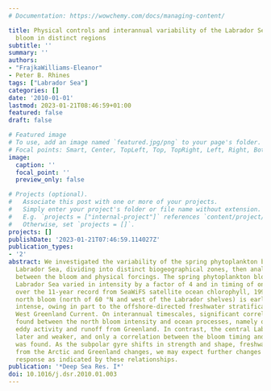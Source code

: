 ```yaml
---
# Documentation: https://wowchemy.com/docs/managing-content/

title: Physical controls and interannual variability of the Labrador Sea spring phytoplankton
  bloom in distinct regions
subtitle: ''
summary: ''
authors:
- "FrajkaWilliams-Eleanor"
- Peter B. Rhines
tags: ["Labrador Sea"]
categories: []
date: '2010-01-01'
lastmod: 2023-01-21T08:46:59+01:00
featured: false
draft: false

# Featured image
# To use, add an image named `featured.jpg/png` to your page's folder.
# Focal points: Smart, Center, TopLeft, Top, TopRight, Left, Right, BottomLeft, Bottom, BottomRight.
image:
  caption: ''
  focal_point: ''
  preview_only: false

# Projects (optional).
#   Associate this post with one or more of your projects.
#   Simply enter your project's folder or file name without extension.
#   E.g. `projects = ["internal-project"]` references `content/project/deep-learning/index.md`.
#   Otherwise, set `projects = []`.
projects: []
publishDate: '2023-01-21T07:46:59.114027Z'
publication_types:
- '2'
abstract: We investigated the variability of the spring phytoplankton bloom in the
  Labrador Sea, dividing into distinct biogeographical zones, then analyzing the relationship
  between the bloom and physical forcings. The spring phytoplankton bloom in the north
  Labrador Sea varied in intensity by a factor of 4 and in timing of onset by 3 weeks
  over the 11-year record from SeaWiFS satellite ocean chlorophyll, 1998–2008. This
  north bloom (north of 60 °N and west of the Labrador shelves) is earliest and most
  intense, owing in part to the offshore-directed freshwater stratification from the
  West Greenland Current. On interannual timescales, significant correlations were
  found between the north bloom intensity and ocean processes, namely offshore advection,
  eddy activity and runoff from Greenland. In contrast, the central Labrador Sea is
  later and weaker, and only a correlation between the bloom timing and irradiance
  was found. As the subpolar gyre shifts in strength and shape, freshwater outflow
  from the Arctic and Greenland changes, we may expect further changes in the biological
  response as indicated by these relationships.
publication: '*Deep Sea Res. I*'
doi: 10.1016/j.dsr.2010.01.003
---
```

